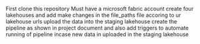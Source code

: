 First clone this repository 
Must have a microsoft fabric account 
create four lakehouses and add make changes in the file_paths file accoring to ur lakehouse urls
upload the data into the staging lakehouse
create the pipeline as shown in project document and also add triggers to automate running of pipeline incase new data in uploaded in the staging lakehouse
